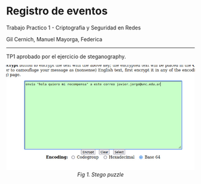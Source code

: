 # Registro de eventos

Trabajo Practico 1 - Criptografia y Seguridad en Redes

Gil Cernich, Manuel
Mayorga, Federica

---

TP1 aprobado por el ejercicio de steganography.

<p align="center">
    <img src="imgs/stego.jpeg"><br>
    <em>Fig 1. Stego puzzle</em>
</p>